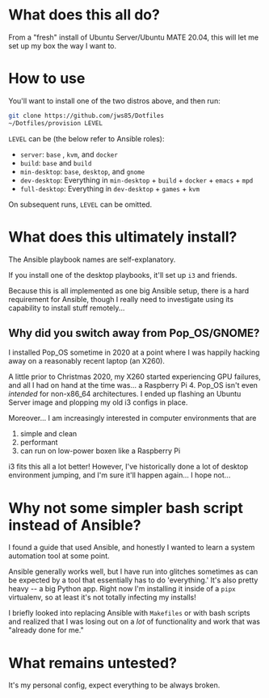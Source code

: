 # What does this all do?

From a "fresh" install of Ubuntu Server/Ubuntu MATE 20.04, this will let me
set up my box the way I want to.

# How to use

You'll want to install one of the two distros above, and then run:

```bash
git clone https://github.com/jws85/Dotfiles
~/Dotfiles/provision LEVEL
```

`LEVEL` can be (the below refer to Ansible roles):

- `server`: `base` , `kvm`, and `docker`
- `build`: `base` and `build`
- `min-desktop`: `base`, `desktop`, and `gnome`
- `dev-desktop`: Everything in `min-desktop` + `build` + `docker` +
  `emacs` + `mpd`
- `full-desktop`: Everything in `dev-desktop` + `games` + `kvm`

On subsequent runs, `LEVEL` can be omitted.

# What does this ultimately install?

The Ansible playbook names are self-explanatory.

If you install one of the desktop playbooks, it'll set up `i3` and
friends.

Because this is all implemented as one big Ansible setup, there is
a hard requirement for Ansible, though I really need to investigate
using its capability to install stuff remotely...

## Why did you switch away from Pop_OS/GNOME?

I installed Pop\_OS sometime in 2020 at a point where I was happily
 hacking away on a reasonably recent laptop (an X260).

A little prior to Christmas 2020, my X260 started experiencing GPU
failures, and all I had on hand at the time was... a Raspberry Pi 4.
Pop\_OS isn't even *intended* for non-x86\_64 architectures.  I ended
up flashing an Ubuntu Server image and plopping my old i3 configs in
place.

Moreover... I am increasingly interested in computer environments
that are

1. simple and clean
2. performant
3. can run on low-power boxen like a Raspberry Pi

i3 fits this all a lot better!  However, I've historically done a lot
of desktop environment jumping, and I'm sure it'll happen again... I
hope not...

# Why not some simpler bash script instead of Ansible?

I found a guide that used Ansible, and honestly I wanted to learn a
system automation tool at some point.

Ansible generally works well, but I have run into glitches sometimes
as can be expected by a tool that essentially has to do 'everything.'
It's also pretty heavy -- a big Python app.  Right now I'm installing
it inside of a `pipx` virtualenv, so at least it's not totally
infecting my installs!

I briefly looked into replacing Ansible with `Makefiles` or with bash
scripts and realized that I was losing out on a *lot* of
functionality and work that was "already done for me."

# What remains untested?

It's my personal config, expect everything to be always broken.
